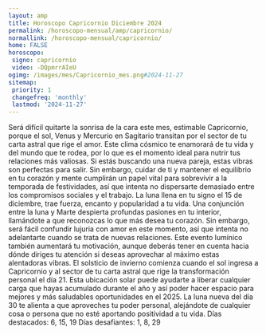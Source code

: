 ```yaml
---
layout: amp
title: Horoscopo Capricornio Diciembre 2024 
permalink: /horoscopo-mensual/amp/capricornio/
normallink: /horoscopo-mensual/capricornio/
home: FALSE
horoscopo:
 signo: capricornio
 video: -DQpmrrAIeU
ogimg: /images/mes/Capricornio_mes.png#2024-11-27
sitemap:
 priority: 1
 changefreq: 'monthly'
 lastmod: '2024-11-27'
---
```



Será difícil quitarte la sonrisa de la cara este mes, estimable Capricornio, porque el sol, Venus y Mercurio en Sagitario transitan por el sector de tu carta astral que rige el amor. Este clima cósmico te enamorará de tu vida y del mundo que te rodea, por lo que es el momento ideal para nutrir tus relaciones más valiosas. Si estás buscando una nueva pareja, estas vibras son perfectas para salir. Sin embargo, cuidar de ti y mantener el equilibrio en tu corazón y mente cumplirán un papel vital para sobrevivir a la temporada de festividades, así que intenta no dispersarte demasiado entre los compromisos sociales y el trabajo.
La luna llena en tu signo el 15 de diciembre, trae fuerza, encanto y popularidad a tu vida. Una conjunción entre la luna y Marte despierta profundas pasiones en tu interior, llamándote a que reconozcas lo que más desea tu corazón. Sin embargo, será fácil confundir lujuria con amor en este momento, así que intenta no adelantarte cuando se trata de nuevas relaciones. Este evento lumínico también aumentará tu motivación, aunque deberás tener en cuenta hacia dónde diriges tu atención si deseas aprovechar al máximo estas alentadoras vibras.
El solsticio de invierno comienza cuando el sol ingresa a Capricornio y al sector de tu carta astral que rige la transformación personal el día 21. Esta ubicación solar puede ayudarte a liberar cualquier carga que hayas acumulado durante el año y así poder hacer espacio para mejores y más saludables oportunidades en el 2025. La luna nueva del día 30 te alienta a que aproveches tu poder personal, alejándote de cualquier cosa o persona que no esté aportando positividad a tu vida.
Días destacados: 6, 15, 19
Días desafiantes: 1, 8, 29